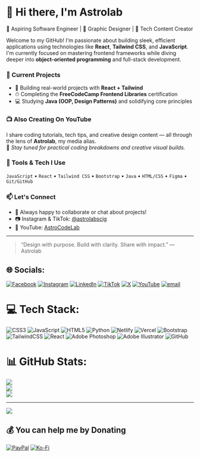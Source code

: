 # 👋 Hi there, I'm Astrolab

🚀 Aspiring Software Engineer | 🎨 Graphic Designer | 🎥 Tech Content Creator  

Welcome to my GitHub! I'm passionate about building sleek, efficient applications using technologies like **React**, **Tailwind CSS**, and **JavaScript**. I'm currently focused on mastering frontend frameworks while diving deeper into **object-oriented programming** and full-stack development.

### 🌱 Current Projects
- 🎯 Building real-world projects with **React + Tailwind**
- ⏱ Completing the **FreeCodeCamp Frontend Libraries** certification  
- 💻 Studying **Java (OOP, Design Patterns)** and solidifying core principles

### 📺 Also Creating On YouTube
I share coding tutorials, tech tips, and creative design content — all through the lens of **Astrolab**, my media alias.  
📌 *Stay tuned for practical coding breakdowns and creative visual builds.*

### 🔧 Tools & Tech I Use
`JavaScript` • `React` • `Tailwind CSS` • `Bootstrap` • `Java` • `HTML/CSS` • `Figma` • `Git/GitHub`

### 📫 Let's Connect
- 💬 Always happy to collaborate or chat about projects!
- 📷 Instagram & TikTok: [@astrolabscig](https://instagram.com/astrolabscig)
- 🎥 YouTube: [AstroCodeLab](https://www.youtube.com/@astrocodelab)

---

> “Design with purpose. Build with clarity. Share with impact.” — Astrolab



## 🌐 Socials:
[![Facebook](https://img.shields.io/badge/Facebook-%231877F2.svg?logo=Facebook&logoColor=white)](https://facebook.com/@astrolabscig) [![Instagram](https://img.shields.io/badge/Instagram-%23E4405F.svg?logo=Instagram&logoColor=white)](https://instagram.com/astrolabscig) [![LinkedIn](https://img.shields.io/badge/LinkedIn-%230077B5.svg?logo=linkedin&logoColor=white)](https://linkedin.com/in/joseph-afful-911171363) [![TikTok](https://img.shields.io/badge/TikTok-%23000000.svg?logo=TikTok&logoColor=white)](https://tiktok.com/@@astrolabscig) [![X](https://img.shields.io/badge/X-black.svg?logo=X&logoColor=white)](https://x.com/@astrolabscig) [![YouTube](https://img.shields.io/badge/YouTube-%23FF0000.svg?logo=YouTube&logoColor=white)](https://youtube.com/@@astrocodelab) [![email](https://img.shields.io/badge/Email-D14836?logo=gmail&logoColor=white)](mailto:astrolabscig@gmail.com) 

# 💻 Tech Stack:
![CSS3](https://img.shields.io/badge/css3-%231572B6.svg?style=plastic&logo=css3&logoColor=white) ![JavaScript](https://img.shields.io/badge/javascript-%23323330.svg?style=plastic&logo=javascript&logoColor=%23F7DF1E) ![HTML5](https://img.shields.io/badge/html5-%23E34F26.svg?style=plastic&logo=html5&logoColor=white) ![Python](https://img.shields.io/badge/python-3670A0?style=plastic&logo=python&logoColor=ffdd54) ![Netlify](https://img.shields.io/badge/netlify-%23000000.svg?style=plastic&logo=netlify&logoColor=#00C7B7) ![Vercel](https://img.shields.io/badge/vercel-%23000000.svg?style=plastic&logo=vercel&logoColor=white) ![Bootstrap](https://img.shields.io/badge/bootstrap-%238511FA.svg?style=plastic&logo=bootstrap&logoColor=white) ![TailwindCSS](https://img.shields.io/badge/tailwindcss-%2338B2AC.svg?style=plastic&logo=tailwind-css&logoColor=white) ![React](https://img.shields.io/badge/react-%2320232a.svg?style=plastic&logo=react&logoColor=%2361DAFB) ![Adobe Photoshop](https://img.shields.io/badge/adobe%20photoshop-%2331A8FF.svg?style=plastic&logo=adobe%20photoshop&logoColor=white) ![Adobe Illustrator](https://img.shields.io/badge/adobe%20illustrator-%23FF9A00.svg?style=plastic&logo=adobe%20illustrator&logoColor=white) ![GitHub](https://img.shields.io/badge/github-%23121011.svg?style=plastic&logo=github&logoColor=white)
# 📊 GitHub Stats:
![](https://github-readme-stats.vercel.app/api?username=astrolabscig&theme=dark&hide_border=true&include_all_commits=true&count_private=true)<br/>
![](https://nirzak-streak-stats.vercel.app/?user=astrolabscig&theme=dark&hide_border=true)<br/>
![](https://github-readme-stats.vercel.app/api/top-langs/?username=astrolabscig&theme=dark&hide_border=true&include_all_commits=true&count_private=true&layout=compact)

---
[![](https://visitcount.itsvg.in/api?id=astrolabscig&icon=0&color=0)](https://visitcount.itsvg.in)

  ## 💰 You can help me by Donating
  [![PayPal](https://img.shields.io/badge/PayPal-00457C?style=for-the-badge&logo=paypal&logoColor=white)](https://paypal.me/astrolabscig@gmail.com) [![Ko-Fi](https://img.shields.io/badge/Ko--fi-F16061?style=for-the-badge&logo=ko-fi&logoColor=white)](https://ko-fi.com/https://ko-fi.com/astrolabscig) 

  
<!-- Proudly created with GPRM ( https://gprm.itsvg.in ) -->
